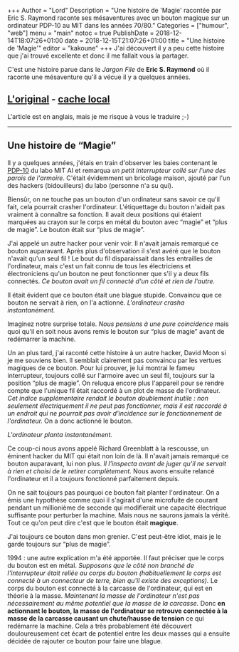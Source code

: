 +++
Author = "Lord"
Description = "Une histoire de 'Magie' racontée par Eric S. Raymond raconte ses mésaventures avec un bouton magique sur un ordinateur PDP-10 au MIT dans les années 70/80."
Categories = ["humour", "web"]
menu = "main"
notoc = true
PublishDate = 2018-12-14T18:07:26+01:00
date = 2018-12-15T21:07:26+01:00
title = "Une histoire de 'Magie'"
editor = "kakoune"
+++
J'ai découvert il y a peu cette histoire que j'ai trouvé excellente et donc il me fallait vous la partager.

C'est une histoire parue dans le *Jargon File* de **Eric S. Raymond** où il raconte une mésaventure qu'il a vécue il y a quelques années.

## [L'original](http://catb.org/jargon/html/magic-story.html) - [cache local](original)

L'article est en anglais, mais je me risque à vous le traduire ;-)

------------------------------

## Une histoire de “Magie”

Il y a quelques années, j'étais en train d'observer les baies contenant le [PDP-10](https://en.wikipedia.org/wiki/PDP-10) du labo MIT AI et remarqua *un petit interrupteur collé sur l'une des parois de l'armoire*.
C'était évidemment un bricolage maison, ajouté par l'un des hackers (bidouilleurs) du labo (personne n'a su qui).

Biensûr, on ne touche pas un bouton d'un ordinateur sans savoir ce qu'il fait, cela pourrait crasher l'ordinateur.
L'étiquettage du bouton n'aidait pas vraiment à connaître sa fonction.
Il avait deux positions qui étaient marquées au crayon sur le corps en métal du bouton avec “magie” et “plus de magie”.
Le bouton était sur “plus de magie”.

J'ai appelé un autre hacker pour venir voir.
Il n'avait jamais remarqué ce bouton auparavant.
Après plus d'observation il s'est avéré que le bouton n'avait qu'un seul fil !
Le bout du fil disparaissait dans les entrailles de l'ordinateur, mais c'est un fait connu de tous les électriciens et électroniciens qu'un bouton ne peut fonctionner que s'il y a deux fils connectés.
*Ce bouton avait un fil connecté d'un côté et rien de l'autre.*

Il était évident que ce bouton était une blague stupide.
Convaincu que ce bouton ne servait à rien, on l'a actionné.
*L'ordinateur crasha instantanément.*

Imaginez notre surprise totale.
*Nous pensions à une pure coincidence* mais quoi qu'il en soit nous avons remis le bouton sur “plus de magie” avant de redémarrer la machine.

Un an plus tard, j'ai raconté cette histoire à un autre hacker, David Moon si je me souviens bien.
Il semblait clairement pas convaincu par les vertues magiques de ce bouton.
Pour lui prouver, je lui montrai le fameu interrupteur, toujours collé sur l'armoire avec un seul fil, toujours sur la position “plus de magie”.
On reluqua encore plus l'appareil pour se rendre compte que l'unique fil était raccordé à un plot de masse de l'ordinateur.
*Cet indice supplémentaire rendait le bouton doublement inutile : non seulement électriquement il ne peut pas fonctionner, mais il est raccordé à un endroit qui ne pourrait pas avoir d'incidence sur le fonctionnement de l'ordinateur.*
On a donc actionné le bouton.

*L'ordinateur planta instantanément.*

Ce coup-ci nous avons appelé Richard Greenblatt à la rescousse, un éminent hacker du MIT qui était non loin de là.
Il n'avait jamais remarqué ce bouton auparavant, lui non plus.
*Il l'inspecta avant de juger qu'il ne servait à rien et choisi de le retirer complètement.*
Nous avons ensuite relancé l'ordinateur et il a toujours fonctionné parfaitement depuis.

On ne sait toujours pas pourquoi ce bouton fait planter l'ordinateur.
On a émis une hypothèse comme quoi il s'agirait d'une microfuite de courant pendant un millionième de seconde qui modifierait une capacité électrique suffisante pour perturber la machine.
Mais nous ne saurons jamais la vérité.
Tout ce qu'on peut dire c'est que le bouton était **magique**.

J'ai toujours ce bouton dans mon grenier.
C'est peut-être idiot, mais je le garde toujours sur “plus de magie”.

1994 : une autre explication m'a été apportée.
Il faut préciser que le corps du bouton est en métal.
*Supposons que le côté non branché de l'interrupteur était reliée au corps du bouton (habituellement le corps est connecté à un connecteur de terre, bien qu'il existe des exceptions).*
Le corps du bouton est connecté à la carcasse de l'ordinateur, qui est en théorie à la masse.
*Maintenant la masse de l'ordinateur n'est pas nécessairement au même potentiel que la masse de la carcasse.*
Donc **en actionnant le bouton, la masse de l'ordinateur se retrouve connectée à la masse de la carcasse causant un chute/hausse de tension** ce qui redémarre la machine.
Cela a très probablement été découvert douloureusement cet écart de potentiel entre les deux masses qui a ensuite décidée de rajouter ce bouton pour faire une blague.


